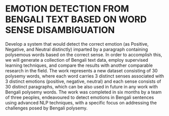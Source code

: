 # EMOTION DETECTION FROM BENGALI TEXT BASED ON WORD SENSE DISAMBIGUATION 


Develop a system that would detect the correct emotion (as Positive, Negative, and Neutral distinctly) imparted by a paragraph containing polysemous words based on the correct sense. In order to accomplish this, we will generate a collection of Bengali text data, employ supervised learning techniques, and compare the results with another comparable research in the field.
The work represents a new dataset consisting of 30 polysemy words, where each word carries 3 distinct senses associated with 3 distinct emotions (positive, negative, neutral) and each sense consists of 30 distinct paragraphs, which can be also used in future in any work with Bengali polysemy words. 
The work was completed in six months by a team of three peoples, endeavoured to detect emotions in Bengali sentences using advanced NLP techniques, with a specific focus on addressing the challenges posed by Bengali polysemy.
